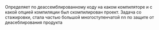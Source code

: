 Определяет по деассемблированному коду на каком компиляторе и с какой опцией компиляции был скомпилирован проект. Задача со стажировки, стала частью большой многоступенчатой nn по защите от деасеблирования продукта
